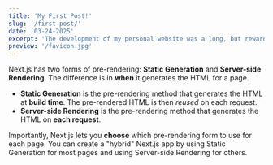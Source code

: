 ```yaml
---
title: 'My First Post!'
slug: '/first-post/'
date: '03-24-2025'
excerpt: 'The development of my personal website was a long, but rewarding process. It a significant undertaking, but also extremly rewarding. I have deployed on my Raspberry Pi that I picked up last October, and I am self-hosting. In order to get practice with some tools, I have used a Docker container in a CI/CD pipeline, a Kubernetes cluster for automated load managment, configured Cloudflare for DNS tools and DDoS protection.'
preview: '/favicon.jpg'
---
```


Next.js has two forms of pre-rendering: **Static Generation** and **Server-side Rendering**. The difference is in **when** it generates the HTML for a page.

- **Static Generation** is the pre-rendering method that generates the HTML at **build time**. The pre-rendered HTML is then _reused_ on each request.
- **Server-side Rendering** is the pre-rendering method that generates the HTML on **each request**.

Importantly, Next.js lets you **choose** which pre-rendering form to use for each page. You can create a "hybrid" Next.js app by using Static Generation for most pages and using Server-side Rendering for others.
